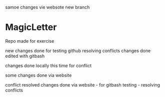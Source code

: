 samoe changes vie websote new branch
# MagicLetter
Repo made for exercise

new changes done for testing github resolving conflicts
changes done 
edited with gitbash

changes done locally this time
for conflict

some changes done via website

conflict resolved
 changes done via website - for gitbash testing - resolving conflicts

